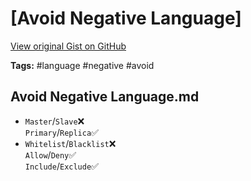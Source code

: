 # [Avoid Negative Language] 

[View original Gist on GitHub](https://gist.github.com/Integralist/bee893792f152e1d5e68fdecffb7e289)

**Tags:** #language #negative #avoid

## Avoid Negative Language.md

- `Master`/`Slave`❌  
  `Primary`/`Replica`✅
- `Whitelist`/`Blacklist`❌  
  `Allow`/`Deny`✅  
  `Include`/`Exclude`✅

